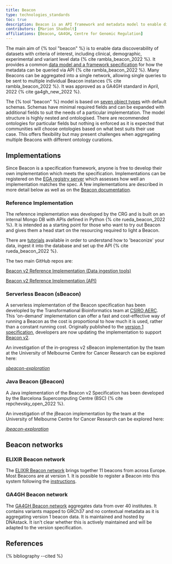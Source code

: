 ```yaml
---
title: Beacon
type: technologies_standards
toc: true
description: Beacon is an API framework and metadata model to enable discoverability of genomic variants and related cohort and individual level metadata.
contributors: [Marion Shadbolt]
affiliations: [Beacon, GA4GH, Centre for Genomic Regulation]
---
```


The main aim of {% tool "beacon" %} is to enable data discoverability of datasets with criteria of interest, including clinical, demographic, experimental and variant level data {% cite rambla_beacon_2022 %}. It provides a common [data model and a framework specification](https://github.com/ga4gh-beacon/beacon-v2) for how the metadata can be queried via API {% cite rambla_beacon_2022 %}. Many Beacons can be aggregated into a single network, allowing single queries to be sent to multiple individual Beacon instances {% cite rambla_beacon_2022 %}. It was approved as a GA4GH standard in April, 2022 {% cite ga4gh_new_2022 %}.

The {% tool "beacon" %} model is based on [seven object types](https://docs.genomebeacons.org/models/#introduction) with default schemas. Schemas have minimal required fields and can be expanded with additional fields to suit the needs of a particular implementation. The model structure is highly nested and ontologised. There are recommended ontologies for particular fields but nothing is enforced as it is expected that communities will choose ontologies based on what best suits their use case. This offers flexibility but may present challenges when aggregating multiple Beacons with different ontology curations.

## Implementations

Since Beacon is a specification framework, anyone is free to develop their own implementation which meets the specification. Implementations can be registered on the [EGA registry server](https://ga4gh-approval-service-registry-demo.ega-archive.org/) which assesses how well an implementation matches the spec. A few implementations are described in more detail below as well as on the [Beacon documentation](https://docs.genomebeacons.org/other-implementations/). 

### Reference Implementation

The reference implementation was developed by the CRG and is built on an internal Mongo DB with APIs defined in Python {% cite rueda_beacon_2022 %}. It is intended as a starting point for those who want to try out Beacon and gives them a head start on the resourcing required to light a Beacon. 

There are [tutorials](https://b2ri-documentation.readthedocs.io/en/latest/) available in order to understand how to 'beaconize' your data, ingest it into the database and set up the API {% cite rueda_beacon_2022 %}.

The two main GitHub repos are:

[<i class="fa-brands fa-github"></i> Beacon v2 Reference Implementation (Data ingestion tools)](https://github.com/EGA-archive/beacon2-ri-tools)

[<i class="fa-brands fa-github"></i> Beacon v2 Reference Implementation (API)](https://github.com/EGA-archive/beacon2-ri-api)

### Serverless Beacon (sBeacon)

A serverless implementation of the Beacon specification has been developled by the Transformational Bioinformatics team at [CSIRO AERC](https://aehrc.csiro.au/research/cloud-native-genomics/). This 'on-demand' implementation can offer a fast and cost-effective way of running a Beacon as the cost is proportional to how much it is used, rather than a constant running cost. Originally published to the [version 1 specification](https://github.com/aehrc/terraform-aws-serverless-beacon), developers are now updating the implementation to support [Beacon v2](https://github.com/aehrc/terraform-aws-serverless-beacon/tree/dev).

An investigation of the in-progress v2 sBeacon implementation by the team at the University of Melbourne Centre for Cancer Research can be explored here: 

[<i class="fa-brands fa-github"></i> *sbeacon-exploration*](https://github.com/umccr/sbeacon-exploration)

### Java Beacon (jBeacon)

A Java implementation of the Beacon v2 Specification has been developed by the Barcelona Supercomputing Centre (BSC) {% cite repchevsky_open_2022 %}.

An investigation of the jBeacon implementation by the team at the University of Melbourne Centre for Cancer Research can be explored here: 

[<i class="fa-brands fa-github"></i> *jbeacon-exploration*](https://github.com/umccr/beacon-doc)

## Beacon networks

### ELIXIR Beacon network

The [ELIXIR Beacon network](https://beacon-network.elixir-europe.org/) brings together 11 beacons from across Europe. Most Beacons are at version 1. It is possible to register a Beacon into this system following the [instructions](https://beacon-network.elixir-europe.org/join).

### GA4GH Beacon network

The [GA4GH Beacon network](https://beacon-network.org/#/) aggregates data from over 40 institutes. It contains variants mapped to GRCh37 and no contextual metadata as it is aggregating version 1 beacon data. It is maintained and hosted by DNAstack. It isn't clear whether this is actively maintained and will be adapted to the version specification.

## References
{% bibliography --cited %}
